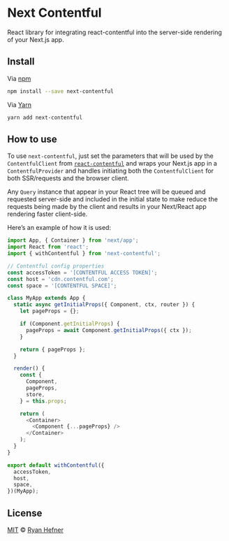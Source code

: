 # Next Contentful

React library for integrating react-contentful into the server-side rendering of
your Next.js app.

## Install

Via [npm](https://npmjs.com/package/next-contentful)
```sh
npm install --save next-contentful
```

Via [Yarn](https://yarn.fyi/next-contentful)
```sh
yarn add next-contentful
```

## How to use

To use `next-contentful`, just set the parameters that will be used by the
`ContentfulClient` from [`react-contentful`](https://github.com/ryanhefner/react-contentful)
and wraps your Next.js app in a `ContentfulProvider` and handles initiating both
the `ContentfulClient` for both SSR/requests and the browser client.

Any `Query` instance that appear in your React tree will be queued and requested
server-side and included in the initial state to make reduce the requests being
made by the client and results in your Next/React app rendering faster client-side.

Here’s an example of how it is used:

```js
import App, { Container } from 'next/app';
import React from 'react';
import { withContentful } from 'next-contentful';

// Contentful config properties
const accessToken = '[CONTENTFUL ACCESS TOKEN]';
const host = 'cdn.contentful.com';
const space = '[CONTENTFUL SPACE]';

class MyApp extends App {
  static async getInitialProps({ Component, ctx, router }) {
    let pageProps = {};

    if (Component.getInitialProps) {
      pageProps = await Component.getInitialProps({ ctx });
    }

    return { pageProps };
  }

  render() {
    const {
      Component,
      pageProps,
      store,
    } = this.props;

    return (
      <Container>
        <Component {...pageProps} />
      </Container>
    );
  }
}

export default withContentful({
  accessToken,
  host,
  space,
})(MyApp);

```

## License

[MIT](LICENSE) © [Ryan Hefner](https://www.ryanhefner.com)
